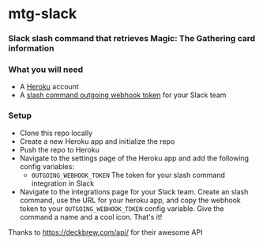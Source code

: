 # mtg-slack
### Slack slash command that retrieves Magic: The Gathering card information

### What you will need
* A [Heroku](http://www.heroku.com) account
* A [slash command outgoing webhook token](https://api.slack.com/slash-commands) for your Slack team

### Setup
* Clone this repo locally
* Create a new Heroku app and initialize the repo
* Push the repo to Heroku
* Navigate to the settings page of the Heroku app and add the following config variables:
  * ```OUTGOING_WEBHOOK_TOKEN``` The token for your slash command integration in Slack
* Navigate to the integrations page for your Slack team. Create an slash command, use the URL for your heroku app, and copy the webhook token to your ```OUTGOING_WEBHOOK_TOKEN``` config variable. Give the command a name and a cool icon. That's it!

Thanks to https://deckbrew.com/api/ for their awesome API
